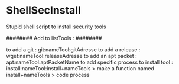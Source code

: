 # ShellSecInstall
Stupid shell script to install security tools 

######## Add to listTools : ########

to add a git : git:nameTool:gitAdresse
to add a release : wget:nameTool:releaseAdresse
to add an apt packet : apt:nameTool:aptPacketName
to add specific process to install tool : install:nameTool:install+nameTools > make a function named install+nameTools > code process

